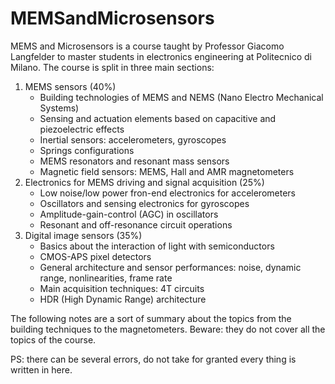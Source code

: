 # MEMSandMicrosensors
MEMS and Microsensors is a course taught by Professor Giacomo Langfelder to master students in electronics engineering at Politecnico di Milano.
The course is split in three main sections:
1. MEMS sensors (40%)
    - Building technologies of MEMS and NEMS (Nano Electro Mechanical Systems)
    - Sensing and actuation elements based on capacitive and piezoelectric effects
    - Inertial sensors: accelerometers, gyroscopes
    - Springs configurations
    - MEMS resonators and resonant mass sensors
    - Magnetic field sensors: MEMS, Hall and AMR magnetometers
2. Electronics for MEMS driving and signal acquisition (25%)
    - Low noise/low power fron-end electronics for accelerometers
    - Oscillators and sensing electronics for gyroscopes
    - Amplitude-gain-control (AGC) in oscillators
    - Resonant and off-resonance circuit operations
4. Digital image sensors (35%) 
    - Basics about the interaction of light with semiconductors
    - CMOS-APS pixel detectors
    - General architecture and sensor performances: noise, dynamic range, nonlinearities, frame rate
    - Main acquisition techniques: 4T circuits
    - HDR (High Dynamic Range) architecture

The following notes are a sort of summary about the topics from the building techniques to the magnetometers. Beware: they do not cover all the topics of the course.

PS: there can be several errors, do not take for granted every thing is written in here.

